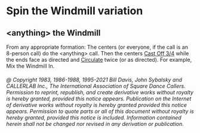 
# Spin the Windmill variation

## \<anything> the Windmill

From any appropriate formation: The centers (or
everyone, if the call is an 8-person call) do the \<anything>
call. Then the centers [Cast Off 3/4](../ms/cast_off_three_quarters.md) while the ends face as
directed and [Circulate](../b1/circulate.md) twice (or as directed).
For example, Mix the Windmill In.

###### @ Copyright 1983, 1986-1988, 1995-2021 Bill Davis, John Sybalsky and CALLERLAB Inc., The International Association of Square Dance Callers. Permission to reprint, republish, and create derivative works without royalty is hereby granted, provided this notice appears. Publication on the Internet of derivative works without royalty is hereby granted provided this notice appears. Permission to quote parts or all of this document without royalty is hereby granted, provided this notice is included. Information contained herein shall not be changed nor revised in any derivation or publication.
